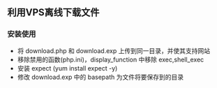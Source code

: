 ## 利用VPS离线下载文件

### 安装使用
- 将 download.php 和 download.exp 上传到同一目录，并使其支持网站
- 移除禁用的函数(php.ini)，display_function 中移除 exec,shell_exec
- 安装 expect (yum install expect -y)
- 修改 download.exp 中的 basepath 为文件将要保存到的目录